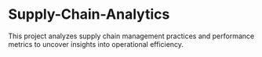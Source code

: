 # Supply-Chain-Analytics
This project analyzes supply chain management practices and performance metrics to uncover insights into operational efficiency.
